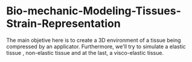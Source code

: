 # Bio-mechanic-Modeling-Tissues-Strain-Representation
The main objetive here is to create a 3D environment of a tissue being compressed by an applicator. Furthermore, we'll try to simulate a elastic tissue , non-elastic tissue and at the last, a visco-elastic tissue. 
